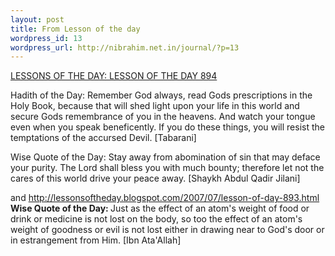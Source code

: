 ```yaml
--- 
layout: post
title: From Lesson of the day
wordpress_id: 13
wordpress_url: http://nibrahim.net.in/journal/?p=13
---
```

<a href="http://lessonsoftheday.blogspot.com/2007/07/lesson-of-day-894.html">LESSONS OF THE DAY: LESSON OF THE DAY 894</a>

Hadith of the Day:
Remember God always, read Gods prescriptions in the Holy Book, because that will shed light upon your life in this world and secure Gods remembrance of you in the heavens. And watch your tongue even when you speak beneficently. If you do these things, you will resist the temptations of the accursed Devil. [Tabarani]

Wise Quote of the Day:
Stay away from abomination of sin that may deface your purity. The Lord shall bless you with much bounty; therefore let not the cares of this world drive your peace away. [Shaykh Abdul Qadir Jilani]

and <a href="http://lessonsoftheday.blogspot.com/2007/07/lesson-of-day-893.html">http://lessonsoftheday.blogspot.com/2007/07/lesson-of-day-893.html</a>
<strong>Wise Quote of the Day:
</strong>Just as the effect of an atom's weight of food or drink or medicine is not lost on the body, so too the effect of an atom's weight of goodness or evil is not lost either in drawing near to God's door or in estrangement from Him. [Ibn Ata'Allah]

